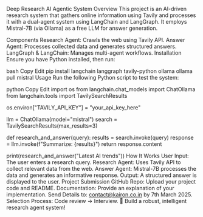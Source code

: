 Deep Research AI Agentic System
Overview
This project is an AI-driven research system that gathers online information using Tavily and processes it with a dual-agent system using LangChain and LangGraph. It employs Mistral-7B (via Ollama) as a free LLM for answer generation.

Components
Research Agent: Crawls the web using Tavily API.
Answer Agent: Processes collected data and generates structured answers.
LangGraph & LangChain: Manages multi-agent workflows.
Installation
Ensure you have Python installed, then run:

bash
Copy
Edit
pip install langchain langgraph tavily-python ollama
ollama pull mistral
Usage
Run the following Python script to test the system:

python
Copy
Edit
import os
from langchain.chat_models import ChatOllama
from langchain.tools import TavilySearchResults

os.environ["TAVILY_API_KEY"] = "your_api_key_here"

llm = ChatOllama(model="mistral")
search = TavilySearchResults(max_results=3)

def research_and_answer(query):
    results = search.invoke(query)
    response = llm.invoke(f"Summarize: {results}")
    return response.content

print(research_and_answer("Latest AI trends"))
How It Works
User Input: The user enters a research query.
Research Agent: Uses Tavily API to collect relevant data from the web.
Answer Agent: Mistral-7B processes the data and generates an informative response.
Output: A structured answer is displayed to the user.
Project Submission
GitHub Repo: Upload your project code and README.
Documentation: Provide an explanation of your implementation.
Send Details to: contact@kairon.co.in by 7th March 2025.
Selection Process: Code review → Interview.
🚀 Build a robust, intelligent research agent system!
